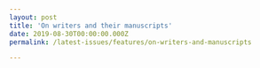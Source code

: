 ```yaml
---
layout: post
title: 'On writers and their manuscripts'
date: 2019-08-30T00:00:00.000Z
permalink: /latest-issues/features/on-writers-and-manuscripts

---
```


